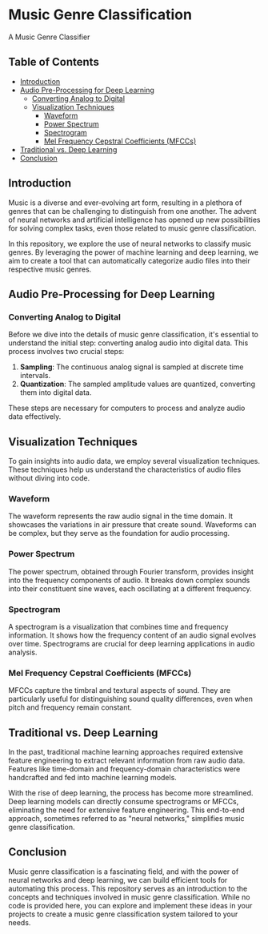 # Music Genre Classification
A Music Genre Classifier

## Table of Contents
- [Introduction](#introduction)
- [Audio Pre-Processing for Deep Learning](#audio-pre-processing-for-deep-learning)
  - [Converting Analog to Digital](#converting-analog-to-digital)
  - [Visualization Techniques](#visualization-techniques)
    - [Waveform](#waveform)
    - [Power Spectrum](#power-spectrum)
    - [Spectrogram](#spectrogram)
    - [Mel Frequency Cepstral Coefficients (MFCCs)](#mel-frequency-cepstral-coefficients-mfccs)
- [Traditional vs. Deep Learning](#traditional-vs-deep-learning)
- [Conclusion](#conclusion)

## Introduction

Music is a diverse and ever-evolving art form, resulting in a plethora of genres that can be challenging to distinguish from one another. The advent of neural networks and artificial intelligence has opened up new possibilities for solving complex tasks, even those related to music genre classification.

In this repository, we explore the use of neural networks to classify music genres. By leveraging the power of machine learning and deep learning, we aim to create a tool that can automatically categorize audio files into their respective music genres.

## Audio Pre-Processing for Deep Learning

### Converting Analog to Digital

Before we dive into the details of music genre classification, it's essential to understand the initial step: converting analog audio into digital data. This process involves two crucial steps:

1. **Sampling**: The continuous analog signal is sampled at discrete time intervals.
2. **Quantization**: The sampled amplitude values are quantized, converting them into digital data.

These steps are necessary for computers to process and analyze audio data effectively.

## Visualization Techniques

To gain insights into audio data, we employ several visualization techniques. These techniques help us understand the characteristics of audio files without diving into code.

### Waveform

The waveform represents the raw audio signal in the time domain. It showcases the variations in air pressure that create sound. Waveforms can be complex, but they serve as the foundation for audio processing.

### Power Spectrum

The power spectrum, obtained through Fourier transform, provides insight into the frequency components of audio. It breaks down complex sounds into their constituent sine waves, each oscillating at a different frequency.

### Spectrogram

A spectrogram is a visualization that combines time and frequency information. It shows how the frequency content of an audio signal evolves over time. Spectrograms are crucial for deep learning applications in audio analysis.

### Mel Frequency Cepstral Coefficients (MFCCs)

MFCCs capture the timbral and textural aspects of sound. They are particularly useful for distinguishing sound quality differences, even when pitch and frequency remain constant.

## Traditional vs. Deep Learning

In the past, traditional machine learning approaches required extensive feature engineering to extract relevant information from raw audio data. Features like time-domain and frequency-domain characteristics were handcrafted and fed into machine learning models.

With the rise of deep learning, the process has become more streamlined. Deep learning models can directly consume spectrograms or MFCCs, eliminating the need for extensive feature engineering. This end-to-end approach, sometimes referred to as "neural networks," simplifies music genre classification.

## Conclusion

Music genre classification is a fascinating field, and with the power of neural networks and deep learning, we can build efficient tools for automating this process. This repository serves as an introduction to the concepts and techniques involved in music genre classification. While no code is provided here, you can explore and implement these ideas in your projects to create a music genre classification system tailored to your needs.
